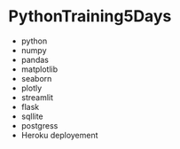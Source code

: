 # PythonTraining5Days
* python
* numpy
* pandas
* matplotlib
* seaborn
* plotly
* streamlit
* flask
* sqllite
* postgress
* Heroku deployement
